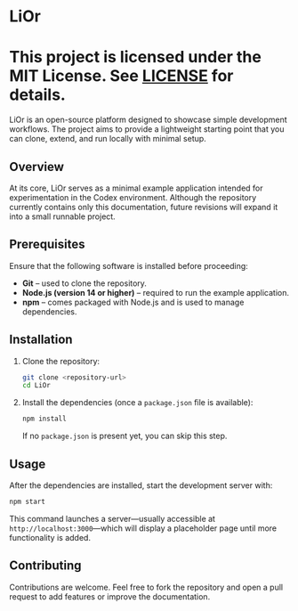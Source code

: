 # LiOr
This project is licensed under the MIT License. See [LICENSE](LICENSE) for details.
=======

LiOr is an open-source platform designed to showcase simple development workflows. The project aims to provide a lightweight starting point that you can clone, extend, and run locally with minimal setup.

## Overview

At its core, LiOr serves as a minimal example application intended for experimentation in the Codex environment. Although the repository currently contains only this documentation, future revisions will expand it into a small runnable project.

## Prerequisites

Ensure that the following software is installed before proceeding:

- **Git** – used to clone the repository.
- **Node.js (version 14 or higher)** – required to run the example application.
- **npm** – comes packaged with Node.js and is used to manage dependencies.

## Installation

1. Clone the repository:

   ```bash
   git clone <repository-url>
   cd LiOr
   ```

2. Install the dependencies (once a `package.json` file is available):

   ```bash
   npm install
   ```

   If no `package.json` is present yet, you can skip this step.

## Usage

After the dependencies are installed, start the development server with:

```bash
npm start
```

This command launches a server—usually accessible at `http://localhost:3000`—which will display a placeholder page until more functionality is added.

## Contributing

Contributions are welcome. Feel free to fork the repository and open a pull request to add features or improve the documentation.

